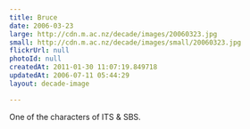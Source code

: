 ```yaml
---
title: Bruce
date: 2006-03-23
large: http://cdn.m.ac.nz/decade/images/20060323.jpg
small: http://cdn.m.ac.nz/decade/images/small/20060323.jpg
flickrUrl: null
photoId: null
createdAt: 2011-01-30 11:07:19.849718
updatedAt: 2006-07-11 05:44:29
layout: decade-image

---
```

One of the characters of ITS & SBS.
